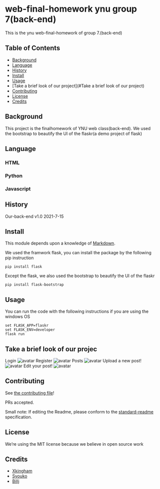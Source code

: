 # web-final-homework ynu group 7(back-end)
This is the ynu web-final-homework of group 7.(back-end)
## Table of Contents

- [Background](#background)
- [Language](#Language)
- [History](#history)
- [Install](#install)
- [Usage](#usage)
- [Take a brief look of our project](#Take a brief look of our project)
- [Contributing](#contributing)
- [License](#license)
- [Credits](#credits)


## Background

This project is the finalhomework of YNU web class(back-end). We used the bootstrap to beautify the UI of the flaskr(a demo project of flask)

## Language
### HTML
### Python 
### Javascript
## History
Our-back-end v1.0 2021-7-15
## Install
This module depends upon a knowledge of [Markdown]().

We used the framwork flask, you can install the package by the following pip instruction
```
pip install flask
```
Except the flask, we also used the bootstrap to beautify the UI of the flaskr
```
pip install flask-bootstrap
```
## Usage
You can run the code with the following instructions if you are using the windows OS
```
set FLASK_APP=flaskr
set FLASK_ENV=developer
flask run
```
## Take a brief look of our projec
Login 
![avatar](https://ftp.bmp.ovh/imgs/2021/07/000b10db5294471d.png)
Register
![avatar](https://ftp.bmp.ovh/imgs/2021/07/7579307a68500a0a.png)
Posts
![avatar](https://ftp.bmp.ovh/imgs/2021/07/7129b6545e62ee26.png)
Upload a new post!
![avatar](https://ftp.bmp.ovh/imgs/2021/07/00bd0c54e013ef0a.png)
Edit your post!
![avatar](https://ftp.bmp.ovh/imgs/2021/07/c3ff7f09ff016d96.png)
## Contributing

See [the contributing file](CONTRIBUTING.md)!

PRs accepted.

Small note: If editing the Readme, please conform to the [standard-readme](https://github.com/RichardLitt/standard-readme) specification.

## License
We’re using the MIT license because we believe in open source work

## Credits

* [Xkingham](https://github.com/XKingham)
* [Syouko](https://github.com/1615477241)
* [Billj](https://github.com/Bill-J01)
